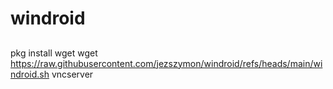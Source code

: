 # windroid

##
pkg install wget
wget https://raw.githubusercontent.com/jezszymon/windroid/refs/heads/main/windroid.sh
vncserver
